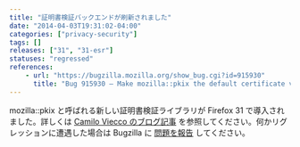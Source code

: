 ```yaml
---
title: "証明書検証バックエンドが刷新されました"
date: "2014-04-03T19:31:02-04:00"
categories: ["privacy-security"]
tags: []
releases: ["31", "31-esr"]
statuses: "regressed"
references:
    - url: "https://bugzilla.mozilla.org/show_bug.cgi?id=915930"
      title: "Bug 915930 – Make mozilla::pkix the default certificate verifier"
---
```

mozilla::pkix と呼ばれる新しい証明書検証ライブラリが Firefox 31 で導入されました。詳しくは [Camilo Viecco のブログ記事](https://blog.mozilla.org/security/2014/04/24/exciting-updates-to-certificate-verification-in-gecko/) を参照してください。何かリグレッションに遭遇した場合は Bugzilla に [問題を報告](https://bugzilla.mozilla.org/enter_bug.cgi?product=Core&component=Security%3A%20PSM) してください。
